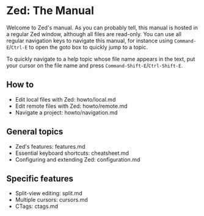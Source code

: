 Zed: The Manual
===============

Welcome to Zed's manual. As you can probably tell, this manual is hosted in a
regular Zed window, although all files are read-only. You can use all regular
navigation keys to navigate this manual, for instance using `Command-E`/`Ctrl-E`
to open the goto box to quickly jump to a topic.

To quickly navigate to a help topic whose file name appears in the text,
put your cursor on the file name and press `Command-Shift-E`/`Ctrl-Shift-E`.

How to
------

* Edit local files with Zed: howto/local.md
* Edit remote files with Zed: howto/remote.md
* Navigate a project: howto/navigation.md

General topics
--------------

* Zed's features: features.md
* Essential keyboard shortcuts: cheatsheet.md
* Configuring and extending Zed: configuration.md

Specific features
-----------------

* Split-view editing: split.md
* Multiple cursors: cursors.md
* CTags: ctags.md